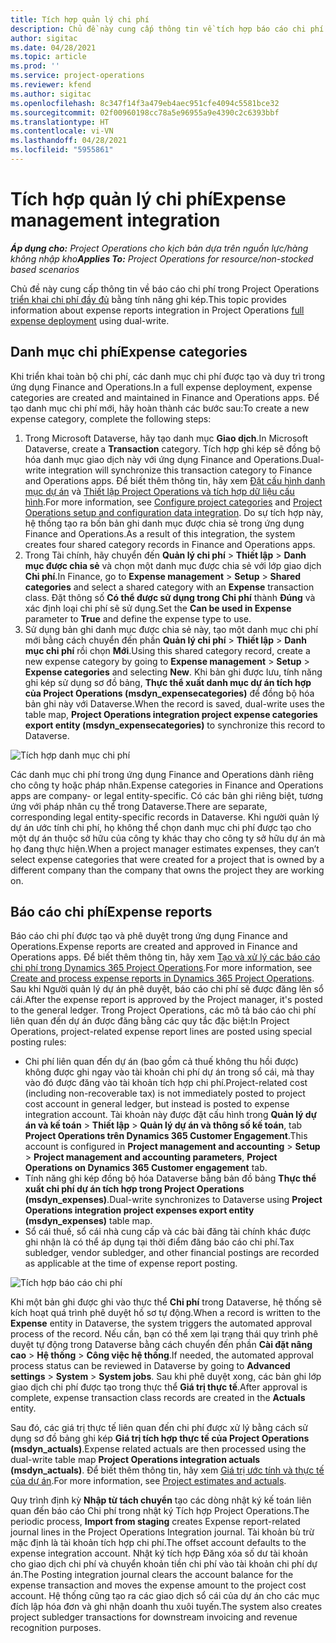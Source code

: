 ```yaml
---
title: Tích hợp quản lý chi phí
description: Chủ đề này cung cấp thông tin về tích hợp báo cáo chi phí trong Project Operations bằng tính năng ghi kép.
author: sigitac
ms.date: 04/28/2021
ms.topic: article
ms.prod: ''
ms.service: project-operations
ms.reviewer: kfend
ms.author: sigitac
ms.openlocfilehash: 8c347f14f3a479eb4aec951cfe4094c5581bce32
ms.sourcegitcommit: 02f00960198cc78a5e96955a9e4390c2c6393bbf
ms.translationtype: HT
ms.contentlocale: vi-VN
ms.lasthandoff: 04/28/2021
ms.locfileid: "5955861"
---
```

# <a name="expense-management-integration"></a><span data-ttu-id="9db28-103">Tích hợp quản lý chi phí</span><span class="sxs-lookup"><span data-stu-id="9db28-103">Expense management integration</span></span>

<span data-ttu-id="9db28-104">_**Áp dụng cho:** Project Operations cho kịch bản dựa trên nguồn lực/hàng không nhập kho_</span><span class="sxs-lookup"><span data-stu-id="9db28-104">_**Applies To:** Project Operations for resource/non-stocked based scenarios_</span></span>

<span data-ttu-id="9db28-105">Chủ đề này cung cấp thông tin về báo cáo chi phí trong Project Operations [triển khai chi phí đầy đủ](../expense/expense-overview.md) bằng tính năng ghi kép.</span><span class="sxs-lookup"><span data-stu-id="9db28-105">This topic provides information about expense reports integration in Project Operations [full expense deployment](../expense/expense-overview.md) using dual-write.</span></span>

## <a name="expense-categories"></a><span data-ttu-id="9db28-106">Danh mục chi phí</span><span class="sxs-lookup"><span data-stu-id="9db28-106">Expense categories</span></span>

<span data-ttu-id="9db28-107">Khi triển khai toàn bộ chi phí, các danh mục chi phí được tạo và duy trì trong ứng dụng Finance and Operations.</span><span class="sxs-lookup"><span data-stu-id="9db28-107">In a full expense deployment, expense categories are created and maintained in Finance and Operations apps.</span></span> <span data-ttu-id="9db28-108">Để tạo danh mục chi phí mới, hãy hoàn thành các bước sau:</span><span class="sxs-lookup"><span data-stu-id="9db28-108">To create a new expense category, complete the following steps:</span></span>

1. <span data-ttu-id="9db28-109">Trong Microsoft Dataverse, hãy tạo danh mục **Giao dịch**.</span><span class="sxs-lookup"><span data-stu-id="9db28-109">In Microsoft Dataverse, create a **Transaction** category.</span></span> <span data-ttu-id="9db28-110">Tích hợp ghi kép sẽ đồng bộ hóa danh mục giao dịch này với ứng dụng Finance and Operations.</span><span class="sxs-lookup"><span data-stu-id="9db28-110">Dual-write integration will synchronize this transaction category to Finance and Operations apps.</span></span> <span data-ttu-id="9db28-111">Để biết thêm thông tin, hãy xem [Đặt cấu hình danh mục dự án](/dynamics365/project-operations/project-accounting/configure-project-categories) và [Thiết lập Project Operations và tích hợp dữ liệu cấu hình](resource-dual-write-setup-integration.md).</span><span class="sxs-lookup"><span data-stu-id="9db28-111">For more information, see [Configure project categories](/dynamics365/project-operations/project-accounting/configure-project-categories) and [Project Operations setup and configuration data integration](resource-dual-write-setup-integration.md).</span></span> <span data-ttu-id="9db28-112">Do sự tích hợp này, hệ thống tạo ra bốn bản ghi danh mục được chia sẻ trong ứng dụng Finance and Operations.</span><span class="sxs-lookup"><span data-stu-id="9db28-112">As a result of this integration, the system creates four shared category records in Finance and Operations apps.</span></span>
2. <span data-ttu-id="9db28-113">Trong Tài chính, hãy chuyển đến **Quản lý chi phí** > **Thiết lập** > **Danh mục được chia sẻ** và chọn một danh mục được chia sẻ với lớp giao dịch **Chi phí**.</span><span class="sxs-lookup"><span data-stu-id="9db28-113">In Finance, go to **Expense management** > **Setup** > **Shared categories** and select a shared category with an **Expense** transaction class.</span></span> <span data-ttu-id="9db28-114">Đặt thông số **Có thể được sử dụng trong Chi phí** thành **Đúng** và xác định loại chi phí sẽ sử dụng.</span><span class="sxs-lookup"><span data-stu-id="9db28-114">Set the **Can be used in Expense** parameter to **True** and define the expense type to use.</span></span>
3. <span data-ttu-id="9db28-115">Sử dụng bản ghi danh mục được chia sẻ này, tạo một danh mục chi phí mới bằng cách chuyển đến phần **Quản lý chi phí** > **Thiết lập** > **Danh mục chi phí** rồi chọn **Mới**.</span><span class="sxs-lookup"><span data-stu-id="9db28-115">Using this shared category record, create a new expense category by going to **Expense management** > **Setup** > **Expense categories** and selecting **New**.</span></span> <span data-ttu-id="9db28-116">Khi bản ghi được lưu, tính năng ghi kép sử dụng sơ đồ bảng, **Thực thể xuất danh mục dự án tích hợp của Project Operations (msdyn\_expensecategories)** để đồng bộ hóa bản ghi này với Dataverse.</span><span class="sxs-lookup"><span data-stu-id="9db28-116">When the record is saved, dual-write uses the table map, **Project Operations integration project expense categories export entity (msdyn\_expensecategories)** to synchronize this record to Dataverse.</span></span>

  ![Tích hợp danh mục chi phí](./media/DW6ExpenseCategories.png)

<span data-ttu-id="9db28-118">Các danh mục chi phí trong ứng dụng Finance and Operations dành riêng cho công ty hoặc pháp nhân.</span><span class="sxs-lookup"><span data-stu-id="9db28-118">Expense categories in Finance and Operations apps are company- or legal entity-specific.</span></span> <span data-ttu-id="9db28-119">Có các bản ghi riêng biệt, tương ứng với pháp nhân cụ thể trong Dataverse.</span><span class="sxs-lookup"><span data-stu-id="9db28-119">There are separate, corresponding legal entity-specific records in Dataverse.</span></span> <span data-ttu-id="9db28-120">Khi người quản lý dự án ước tính chi phí, họ không thể chọn danh mục chi phí được tạo cho một dự án thuộc sở hữu của công ty khác thay cho công ty sở hữu dự án mà họ đang thực hiện.</span><span class="sxs-lookup"><span data-stu-id="9db28-120">When a project manager estimates expenses, they can’t select expense categories that were created for a project that is owned by a different company than the company that owns the project they are working on.</span></span> 

## <a name="expense-reports"></a><span data-ttu-id="9db28-121">Báo cáo chi phí</span><span class="sxs-lookup"><span data-stu-id="9db28-121">Expense reports</span></span>

<span data-ttu-id="9db28-122">Báo cáo chi phí được tạo và phê duyệt trong ứng dụng Finance and Operations.</span><span class="sxs-lookup"><span data-stu-id="9db28-122">Expense reports are created and approved in Finance and Operations apps.</span></span> <span data-ttu-id="9db28-123">Để biết thêm thông tin, hãy xem [Tạo và xử lý các báo cáo chi phí trong Dynamics 365 Project Operations](/learn/modules/create-process-expense-reports/).</span><span class="sxs-lookup"><span data-stu-id="9db28-123">For more information, see [Create and process expense reports in Dynamics 365 Project Operations](/learn/modules/create-process-expense-reports/).</span></span> <span data-ttu-id="9db28-124">Sau khi Người quản lý dự án phê duyệt, báo cáo chi phí sẽ được đăng lên sổ cái.</span><span class="sxs-lookup"><span data-stu-id="9db28-124">After the expense report is approved by the Project manager, it's posted to the general ledger.</span></span> <span data-ttu-id="9db28-125">Trong Project Operations, các mô tả báo cáo chi phí liên quan đến dự án được đăng bằng các quy tắc đặc biệt:</span><span class="sxs-lookup"><span data-stu-id="9db28-125">In Project Operations, project-related expense report lines are posted using special posting rules:</span></span>

  - <span data-ttu-id="9db28-126">Chi phí liên quan đến dự án (bao gồm cả thuế không thu hồi được) không được ghi ngay vào tài khoản chi phí dự án trong sổ cái, mà thay vào đó được đăng vào tài khoản tích hợp chi phí.</span><span class="sxs-lookup"><span data-stu-id="9db28-126">Project-related cost (including non-recoverable tax) is not immediately posted to project cost account in general ledger, but instead is posted to expense integration account.</span></span> <span data-ttu-id="9db28-127">Tài khoản này được đặt cấu hình trong **Quản lý dự án và kế toán** > **Thiết lập** > **Quản lý dự án và thông số kế toán**, tab **Project Operations trên Dynamics 365 Customer Engagement**.</span><span class="sxs-lookup"><span data-stu-id="9db28-127">This account is configured in **Project management and accounting** > **Setup** > **Project management and accounting parameters**, **Project Operations on Dynamics 365 Customer engagement** tab.</span></span>
  - <span data-ttu-id="9db28-128">Tính năng ghi kép đồng bộ hóa Dataverse bằng bản đồ bảng **Thực thể xuất chi phí dự án tích hợp trong Project Operations (msdyn\_expenses)**.</span><span class="sxs-lookup"><span data-stu-id="9db28-128">Dual-write synchronizes to Dataverse using **Project Operations integration project expenses export entity (msdyn\_expenses)** table map.</span></span>
  - <span data-ttu-id="9db28-129">Sổ cái thuế, sổ cái nhà cung cấp và các bài đăng tài chính khác được ghi nhận là có thể áp dụng tại thời điểm đăng báo cáo chi phí.</span><span class="sxs-lookup"><span data-stu-id="9db28-129">Tax subledger, vendor subledger, and other financial postings are recorded as applicable at the time of expense report posting.</span></span>

  ![Tích hợp báo cáo chi phí](./media/DW6ExpenseReports.png)

<span data-ttu-id="9db28-131">Khi một bản ghi được ghi vào thực thể **Chi phí** trong Dataverse, hệ thống sẽ kích hoạt quá trình phê duyệt hồ sơ tự động.</span><span class="sxs-lookup"><span data-stu-id="9db28-131">When a record is written to the **Expense** entity in Dataverse, the system triggers the automated approval process of the record.</span></span> <span data-ttu-id="9db28-132">Nếu cần, bạn có thể xem lại trạng thái quy trình phê duyệt tự động trong Dataverse bằng cách chuyển đến phần **Cài đặt nâng cao** > **Hệ thống** > **Công việc hệ thống**.</span><span class="sxs-lookup"><span data-stu-id="9db28-132">If needed, the automated approval process status can be reviewed in Dataverse by going to **Advanced settings** > **System** > **System jobs**.</span></span> <span data-ttu-id="9db28-133">Sau khi phê duyệt xong, các bản ghi lớp giao dịch chi phí được tạo trong thực thể **Giá trị thực tế**.</span><span class="sxs-lookup"><span data-stu-id="9db28-133">After approval is complete, expense transaction class records are created in the **Actuals** entity.</span></span>

<span data-ttu-id="9db28-134">Sau đó, các giá trị thực tế liên quan đến chi phí được xử lý bằng cách sử dụng sơ đồ bảng ghi kép **Giá trị tích hợp thực tế của Project Operations (msdyn\_actuals)**.</span><span class="sxs-lookup"><span data-stu-id="9db28-134">Expense related actuals are then processed using the dual-write table map **Project Operations integration actuals (msdyn\_actuals)**.</span></span> <span data-ttu-id="9db28-135">Để biết thêm thông tin, hãy xem [Giá trị ước tính và thực tế của dự án](resource-dual-write-estimates-actuals.md).</span><span class="sxs-lookup"><span data-stu-id="9db28-135">For more information, see [Project estimates and actuals](resource-dual-write-estimates-actuals.md).</span></span>

<span data-ttu-id="9db28-136">Quy trình định kỳ **Nhập từ tách chuyển** tạo các dòng nhật ký kế toán liên quan đến báo cáo Chi phí trong nhật ký Tích hợp Project Operations.</span><span class="sxs-lookup"><span data-stu-id="9db28-136">The periodic process, **Import from staging** creates Expense report-related journal lines in the Project Operations Integration journal.</span></span> <span data-ttu-id="9db28-137">Tài khoản bù trừ mặc định là tài khoản tích hợp chi phí.</span><span class="sxs-lookup"><span data-stu-id="9db28-137">The offset account defaults to the expense integration account.</span></span> <span data-ttu-id="9db28-138">Nhật ký tích hợp Đăng xóa số dư tài khoản cho giao dịch chi phí và chuyển khoản tiền chi phí vào tài khoản chi phí dự án.</span><span class="sxs-lookup"><span data-stu-id="9db28-138">The Posting integration journal clears the account balance for the expense transaction and moves the expense amount to the project cost account.</span></span> <span data-ttu-id="9db28-139">Hệ thống cũng tạo ra các giao dịch sổ cái của dự án cho các mục đích lập hóa đơn và ghi nhận doanh thu xuôi tuyến.</span><span class="sxs-lookup"><span data-stu-id="9db28-139">The system also creates project subledger transactions for downstream invoicing and revenue recognition purposes.</span></span>
